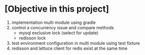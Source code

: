 # [Objective in this project]

1. implementation multi module using gradle
2. control a concurrency issue and compare methods
   - mysql exclusive lock (select for update)
   - redisson lock
3. test environment configuration in multi module using test fixture
4. redisson and lettuce client for redis exist at the same time
